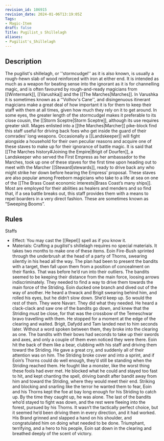 ```yaml
---
revision_id: 106915
revision_date: 2024-01-06T13:19:05Z
Tags:
- Magic-Item
draft: false
Title: Pugilist_s Shillelagh
aliases:
- Pugilist's_Shillelagh
---
```

## Description
The pugilist's shillelagh, or ''stormcudgel'' as it is also known, is usually a rough-hewn slab of wood reinforced with iron at either end. It is intended as much as a weapon for beating sense into the ignorant as it is for channelling magic, and is often favoured by rough-and-ready magicians from [[Wintermark]], [[Varushka]] and the [[The Marches|Marches]]. In Varushka it is sometimes known as a ''Volhov's Cane'', and disingenuous itinerant magicians make a great deal of how important it is for them to keep their staff with them at all times, given how much they rely on it to get around.
In some eyes, the greater length of the stormcudgel makes it preferable to its close cousin, the [[Storm Sceptre|Storm Sceptre]], although its use requires greater skill. Mages enlisted into a [[the Marches|Marcher]] pike-block find this staff useful for driving back foes who get inside the guard of their comrades’ long weapons. Occasionally a [[Landskeeper]] will fight alongside a household for their own peculiar reasons and acquire one of these staves to make up for their ignorance of battle magic. It is said that [[The Marches history#Joining the Empire|Brigit of Dourfen]], a Landskeeper who served the First Empress as her ambassador to the Marches, took up one of these staves for the first time upon heading out to meet with the Marcher [[Steward|stewards]], ready to drive back any who might strike her down before hearing the Empress’ proposal.
These staves are also popular among Freeborn magicians who take to a life at sea on one of the [[The Brass Coast economic interests|Brass Coast’s many ships]]. Most are employed for their abilities as healers and menders and so find that, if a sea battle breaks out, this staff provides them with a means to repel boarders in a very direct fashion. These are sometimes known as “Sweeping Booms”.
## Rules
Staffs
* Effect: You may cast the [[Repel]] spell as if you know it.
* Materials: Crafting a pugilist's shillelagh requires no special materials. It takes two months to make one of these items.
Eoin Fire-Bush sprinted through the underbrush at the head of a party of Thorns, swearing silently in his head all the way. The plan had been to present the bandits with a target, then fall upon them from a position of concealment on their flanks.
That was before he’d run into their outliers. The bandits seemed to be keeping their distance from the main force, loosing arrows indiscriminately. They needed to find a way to drive them towards the main force of the Striding.
Eoin ducked one branch and dived out of the way of another. He heard a thwack and Brigit swearing behind him, and rolled his eyes, but he didn’t slow down. She’d keep up. So would the rest of them. They were Navarr. They did what they needed.
He heard a clack-clack and saw one of the bandits go down, and knew that the Striding must be close, for that was the crossbow of the Temeschwar bravo travelling with them. He stopped for a moment at the edge of the clearing and waited. Brigit, Dafydd and Tam landed next to him seconds later.
Without a word spoken between them, they broke into the clearing as one. The bandits with their bows had seconds to take up their swords and axes, and only a couple of them even noticed they were there.
Eoin hit the back of them like a bear, clubbing with his staff and driving them toward the Striding. He gave a great cry, and suddenly all of their attention was on him. The Striding broke cover and into a sprint, and if Eoin’s Thorns could do well enough, they’d still be standing when the Striding reached them.
He fought like a monster, like the worst thing these fools had ever met. He blocked what he could and stayed too fast to hit, and kept chanting the spell, driving bandit after bandit away from him and toward the Striding, where they would meet their end. Striking and blocking and snarling like the terror he wanted them to fear, Eoin and his Thorns kept the foe at bay long enough for his Striding to catch up.
By the time they caught up, he was alone. The last of the bandits who’d stayed to fight was down, and the rest were fleeing into the forest, pursued by his Thorns. It wasn’t the tactically perfect choice, but it seemed he’d been driving them in every direction, and it had worked. His Brand grinned and slapped a hand on his shoulder, and congratulated him on doing what needed to be done.
Triumphant, terrifying, and a hero to his people, Eoin sat down in the clearing and breathed deeply of the scent of victory.